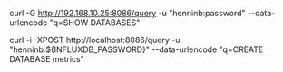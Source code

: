 curl -G http://192.168.10.25:8086/query -u "henninb:password" --data-urlencode "q=SHOW DATABASES"

curl -i -XPOST http://localhost:8086/query -u "henninb:${INFLUXDB_PASSWORD}" --data-urlencode "q=CREATE DATABASE metrics"
